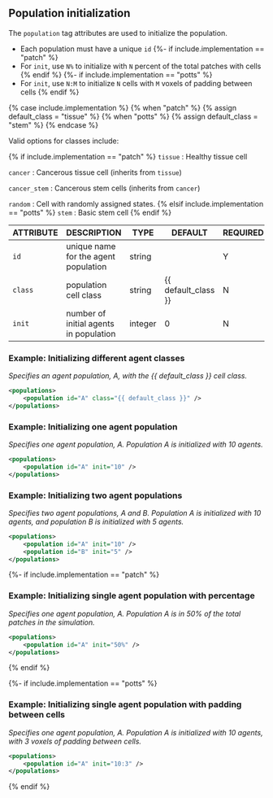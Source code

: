## Population initialization

The `population` tag attributes are used to initialize the population.

- Each population must have a unique `id`
{%- if include.implementation == "patch" %}
- For `init`, use `N%` to initialize with `N` percent of the total patches with cells
{% endif %}
{%- if include.implementation == "potts" %}
- For `init`, use `N:M` to initialize `N` cells with `M` voxels of padding between cells
{% endif %}

{% case include.implementation %}
  {% when "patch" %}
  {% assign default_class = "tissue" %}
  {% when "potts" %}
  {% assign default_class = "stem" %}
{% endcase %}

Valid options for classes include:

{% if include.implementation == "patch" %}
`tissue`
: Healthy tissue cell

`cancer`
: Cancerous tissue cell (inherits from `tissue`)

`cancer_stem`
: Cancerous stem cells (inherits from `cancer`)

`random`
: Cell with randomly assigned states.
{% elsif include.implementation == "potts" %}
`stem`
: Basic stem cell
{% endif %}

| ATTRIBUTE | DESCRIPTION                            | TYPE    | DEFAULT             | REQUIRED |
| --------- | -------------------------------------- | ------- | ------------------- | -------- |
| `id`      | unique name for the agent population   | string  |                     | Y        |
| `class`   | population cell class                  | string  | {{ default_class }} | N        |
| `init`    | number of initial agents in population | integer | 0                   | N        |

### Example: Initializing different agent classes

_Specifies an agent population, A, with the {{ default_class }} cell class._

```xml
<populations>
    <population id="A" class="{{ default_class }}" />
</populations>
```

### Example: Initializing one agent population

_Specifies one agent population, A. Population A is initialized with 10 agents._

```xml
<populations>
    <population id="A" init="10" />
</populations>
```

### Example: Initializing two agent populations

_Specifies two agent populations, A and B. Population A is initialized with 10 agents, and population B is initialized with 5 agents._

```xml
<populations>
    <population id="A" init="10" />
    <population id="B" init="5" />
</populations>
```

{%- if include.implementation == "patch" %}
### Example: Initializing single agent population with percentage

_Specifies one agent population, A. Population A is in 50% of the total patches in the simulation._

```xml
<populations>
    <population id="A" init="50%" />
</populations>
```
{% endif %}

{%- if include.implementation == "potts" %}
### Example: Initializing single agent population with padding between cells

_Specifies one agent population, A. Population A is initialized with 10 agents, with 3 voxels of padding between cells._

```xml
<populations>
    <population id="A" init="10:3" />
</populations>
```
{% endif %}
